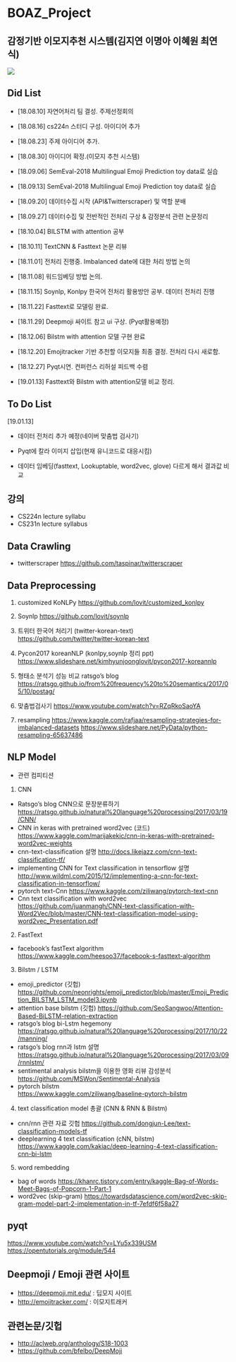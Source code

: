 # BOAZ_Project
## 감정기반 이모지추천 시스템(김지연 이명아 이혜원 최연식)

![](https://user-images.githubusercontent.com/36406676/54875373-417c0b80-4e41-11e9-88ca-fcf5c6548176.png)

Did List
---
- [18.08.10] 자연어처리 팀 결성. 주제선정회의

- [18.08.16] cs224n 스터디 구성. 아이디어 추가

- [18.08.23] 주제 아이디어 추가.

- [18.08.30] 아이디어 확정.(이모지 추천 시스템)

- [18.09.06] SemEval-2018 Multilingual Emoji Prediction toy data로 실습

- [18.09.13] SemEval-2018 Multilingual Emoji Prediction toy data로 실습

- [18.09.20] 데이터수집 시작 (API&Twitterscraper) 및 역할 분배

- [18.09.27] 데이터수집 및 전반적인 전처리 구상 & 감정분석 관련 논문정리

- [18.10.04] BILSTM with attention 공부

- [18.10.11] TextCNN & Fasttext 논문 리뷰

- [18.11.01] 전처리 진행중. Imbalanced date에 대한 처리 방법 논의

- [18.11.08] 워드임베딩 방법 논의. 

- [18.11.15] Soynlp, Konlpy 한국어 전처리 활용방안 공부. 데이터 전처리 진행

- [18.11.22] Fasttext로 모델링 완료. 

- [18.11.29] Deepmoji 싸이트 참고 ui 구상. (Pyqt활용예정)

- [18.12.06] Bilstm with attention 모델 구현 완료

- [18.12.20] Emojitracker 기반 추천할 이모지들 최종 결정. 전처리 다시 새로함.

- [18.12.27] Pyqt시연. 컨퍼런스 리허설 피드백 수렴

- [19.01.13] Fasttext와 Bilstm with attention모델 비교 정리.

To Do List
---
[19.01.13]

- 데이터 전처리 추가 예정(네이버 맞춤법 검사기)

- Pyqt에 칼라 이미지 삽입(현재 유니코드로 대응시킴)

- 데이터 임베딩(fasttext, Lookuptable, word2vec, glove) 다르게 해서 결과값 비교

강의
---
- CS224n
  lecture
  syllabu
- CS231n
  lecture
  syllabus

Data Crawling
---
- twitterscraper 
https://github.com/taspinar/twitterscraper

Data Preprocessing
---
1. customized KoNLPy
https://github.com/lovit/customized_konlpy

2. Soynlp
https://github.com/lovit/soynlp

3. 트위터 한국어 처리기 (twitter-korean-text)
https://github.com/twitter/twitter-korean-text

4. Pycon2017 koreanNLP (konlpy,soynlp 정리 ppt)
https://www.slideshare.net/kimhyunjoonglovit/pycon2017-koreannlp

5. 형태소 분석기 성능 비교 ratsgo’s blog
https://ratsgo.github.io/from%20frequency%20to%20semantics/2017/05/10/postag/

6. 맞춤법검사기
https://www.youtube.com/watch?v=RZqRkoSaoYA

7. resampling
https://www.kaggle.com/rafjaa/resampling-strategies-for-imbalanced-datasets
https://www.slideshare.net/PyData/python-resampling-65637486

NLP Model
---
- 관련 컴피티션

1. CNN
  - Ratsgo’s blog CNN으로 문장분류하기
    https://ratsgo.github.io/natural%20language%20processing/2017/03/19/CNN/
  - CNN in keras with pretrained word2vec (코드)
    https://www.kaggle.com/marijakekic/cnn-in-keras-with-pretrained-word2vec-weights
  - cnn-text-classification 설명
    http://docs.likejazz.com/cnn-text-classification-tf/ 
  - implementing CNN for Text classification in tensorflow 설명 
    http://www.wildml.com/2015/12/implementing-a-cnn-for-text-classification-in-tensorflow/
  - pytorch text-Cnn
    https://www.kaggle.com/ziliwang/pytorch-text-cnn
  - Cnn text classification with word2vec
    https://github.com/juanmangh/CNN-text-classification-with-Word2Vec/blob/master/CNN-text-classification-model-using-word2vec_Presentation.pdf

2. FastText
  - facebook’s fastText algorithm
    https://www.kaggle.com/heesoo37/facebook-s-fasttext-algorithm

3. Bilstm / LSTM
  - emoji_predictor (깃헙)
    https://github.com/neonrights/emoji_predictor/blob/master/Emoji_Prediction_BILSTM_LSTM_model3.ipynb
  - attention base bilstm (깃헙)
    https://github.com/SeoSangwoo/Attention-Based-BiLSTM-relation-extraction
  - ratsgo’s blog bi-Lstm hegemony
    https://ratsgo.github.io/natural%20language%20processing/2017/10/22/manning/
  - ratsgo’s blog rnn과 lstm 설명 
    https://ratsgo.github.io/natural%20language%20processing/2017/03/09/rnnlstm/
  - sentimental analysis bilstm을 이용한 영화 리뷰 감성분석
    https://github.com/MSWon/Sentimental-Analysis
  - pytorch bilstm  
    https://www.kaggle.com/ziliwang/baseline-pytorch-bilstm

4. text classification model 총괄 (CNN & RNN & Bilstm)
  - cnn/rnn 관련 자료 깃헙
    https://github.com/dongjun-Lee/text-classification-models-tf
  - deeplearning 4 text classification (cNN, bilstm)
    https://www.kaggle.com/kakiac/deep-learning-4-text-classification-cnn-bi-lstm
5. word rembedding
  - bag of words
    https://khanrc.tistory.com/entry/kaggle-Bag-of-Words-Meet-Bags-of-Popcorn-1-Part-1
  - word2vec (skip-gram)
    https://towardsdatascience.com/word2vec-skip-gram-model-part-2-implementation-in-tf-7efdf6f58a27

pyqt
---

https://www.youtube.com/watch?v=LYu5x339USM 
https://opentutorials.org/module/544 

Deepmoji / Emoji 관련 사이트
---
- https://deepmoji.mit.edu/  :  딥모지 사이트
- http://emojitracker.com/  : 이모지트래커

관련논문/깃헙
---
- http://aclweb.org/anthology/S18-1003
- https://github.com/bfelbo/DeepMoji








